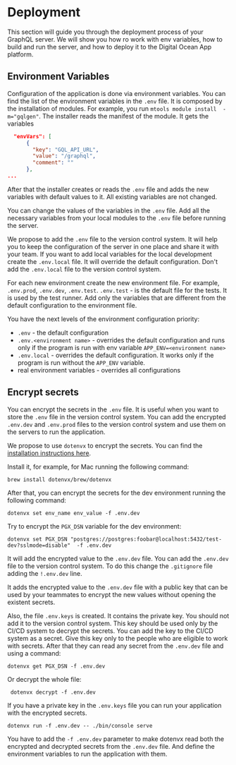 # Deployment

This section will guide you through the deployment process of your GraphQL server.
We will show you how ro work with env variables, how to build and run the server, and how to deploy it to the Digital Ocean App platform.

## Environment Variables

Configuration of the application is done via environment variables.
You can find the list of the environment variables in the `.env` file. It is composed by the installation of modules.
For example, you run `mtools module install  -m="gqlgen"`. The installer reads the manifest of the module. It gets the variables 

```json
  "envVars": [
      {
        "key": "GQL_API_URL",
        "value": "/graphql",
        "comment": ""
      },
...
```

After that the installer creates or reads the `.env` file and adds the new variables with default values to it. 
All existing variables are not changed.

You can change the values of the variables in the `.env` file. Add all the necessary variables from your local modules to the `.env` file before running the server.

We propose to add the `.env` file to the version control system. It will help you to keep the configuration of the server in one place and share it with your team.
If you want to add local variables for the local development create the `.env.local` file. It will override the default configuration. Don't add the `.env.local` file to the version control system.

For each new environment create the new environment file. For example, `.env.prod`, `.env.dev`, `.env.test`. `.env.test` - is the default file for the tests. It is used by the test runner.
Add only the variables that are different from the default configuration to the environment file.

You have the next levels of the environment configuration priority:
- `.env` - the default configuration
- `.env.<environment name>` - overrides the default configuration and runs only if the program is run with env variable `APP_ENV=<environment name>`
- `.env.local` - overrides the default configuration. It works only if the program is run without the `APP_ENV` variable.
- real environment variables - overrides all configurations


## Encrypt secrets

You can encrypt the secrets in the `.env` file. It is useful when you want to store the `.env` file in the version control system.
You can add the encrypted `.env.dev` and `.env.prod` files to the version control system and use them on the servers to run the application.

We propose to use `dotenvx` to encrypt the secrets. You can find the [installation instructions here](https://github.com/dotenvx/dotenvx?tab=readme-ov-file).

Install it, for example, for Mac running the following command:

```shell
brew install dotenvx/brew/dotenvx
```

After that, you can encrypt the secrets for the dev environment running the following command:

```shell
dotenvx set env_name env_value -f .env.dev
```

Try to encrypt the `PGX_DSN` variable for the dev environment:

```shell
dotenvx set PGX_DSN "postgres://postgres:foobar@localhost:5432/test-dev?sslmode=disable"  -f .env.dev
```

It will add the encrypted value to the `.env.dev` file. You can add the `.env.dev` file to the version control system.
To do this change the `.gitignore` file adding the `!.env.dev` line.

It adds the encrypted value to the `.env.dev` file with a public key that can be used by your teammates to encrypt the new values without opening the existent secrets.

Also, the file `.env.keys` is created. It contains the private key. You should not add it to the version control system.
This key should be used only by the CI/CD system to decrypt the secrets. You can add the key to the CI/CD system as a secret. 
Give this key only to the people who are eligible to work with secrets. After that they can read any secret from the `.env.dev` file and using a command:

```shell
dotenvx get PGX_DSN -f .env.dev
```

Or decrypt the whole file:

```shell
 dotenvx decrypt -f .env.dev
```

If you have a private key in the `.env.keys` file you can run your application with the encrypted secrets. 

```shell
dotenvx run -f .env.dev -- ./bin/console serve
```

You have to add the `-f .env.dev` parameter to make dotenvx read both the encrypted and decrypted secrets from the `.env.dev` file. And define the environment variables to run the application with them.
